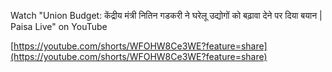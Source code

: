 Watch "Union Budget: केंद्रीय मंत्री नितिन गडकरी ने घरेलू उद्योगों को बढ़ावा देने पर दिया बयान | Paisa Live" on YouTube

[https://youtube.com/shorts/WFOHW8Ce3WE?feature=share](https://youtube.com/shorts/WFOHW8Ce3WE?feature=share)